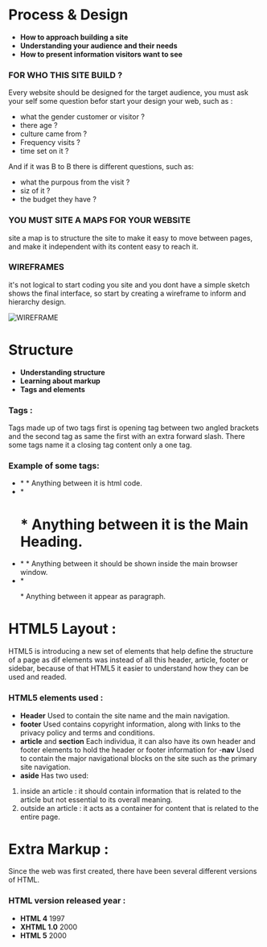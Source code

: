 # Process & Design
- __How to approach building a site__
- __Understanding your audience and their needs__
- __How to present information visitors want to see__

### FOR WHO THIS SITE BUILD ?
Every website should be designed for the
target audience, you must ask your self some question befor start your design your web, such as :
- what the gender customer or visitor ?
- there age ?
- culture came from ?
- Frequency visits ?
- time set on it ?

And if it was B to B there is different questions, such as:
- what the purpous from the visit ?
- siz of it ?
- the budget they have ?

### YOU MUST SITE A MAPS FOR YOUR WEBSITE 
site a map is to structure the site  to make it easy to move between pages, and make it 
independent with its content easy to reach it.

### WIREFRAMES
it's not logical to start coding you site and you dont have a simple sketch shows the final interface, so start by creating a wireframe to inform and hierarchy design.

![WIREFRAME](https://www.edrawsoft.com/images/chart/wireframe.png)

# Structure
- __Understanding structure__
- __Learning about markup__
- __Tags and elements__

### Tags :
Tags made up of two tags first is opening tag between two angled brackets and the second tag as same the first with an extra forward slash.
There some tags name it a closing tag content only a one tag.

### Example of some tags:
- \*  <html> \* Anything between it is html code.
- \* <h1> \* Anything between it is the Main Heading.
- \* <body> \* Anything between it should be shown inside the main browser window.
- \* <p> \* Anything between it appear as paragraph.

# HTML5 Layout :
HTML5 is introducing a new set of
elements that help define the structure of
a page as dif elements was instead of all this header, article, footer or sidebar, because of that HTML5 it easier to understand how they can be used and readed.

### HTML5 elements used :
- __Header__ Used to contain the site
name and the main navigation.
- __footer__  Used contains
copyright information, along
with links to the privacy policy
and terms and conditions. 
- __article__ and __section__ Each individua, it can also have its own header and footer elements to hold the header or footer information for
-__nav__  Used to contain the major navigational blocks on the site such as the primary site navigation.
- __aside__ Has two used:
1. inside an article :  it should contain information that is related to the article but not essential to its overall meaning.
1. outside an article : it acts as a container for content that is related to the entire page.


# Extra Markup :
Since the web was first created, there have
been several different versions of HTML.

### HTML version released year :
- __HTML 4__ 1997 
- __XHTML 1.0__ 2000
- __HTML 5__ 2000